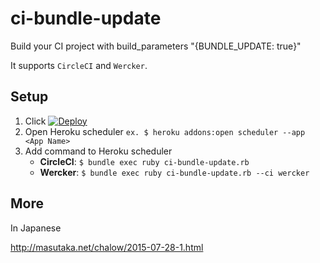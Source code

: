 # ci-bundle-update

Build your CI project with build_parameters "{BUNDLE_UPDATE: true}"

It supports `CircleCI` and `Wercker`.

## Setup

1. Click [![Deploy](https://www.herokucdn.com/deploy/button.png)](https://heroku.com/deploy)
1. Open Heroku scheduler `ex. $ heroku addons:open scheduler --app <App Name>`
1. Add command to Heroku scheduler
   * **CircleCI**: `$ bundle exec ruby ci-bundle-update.rb`
   * **Wercker**: `$ bundle exec ruby ci-bundle-update.rb --ci wercker`

## More

In Japanese

http://masutaka.net/chalow/2015-07-28-1.html
